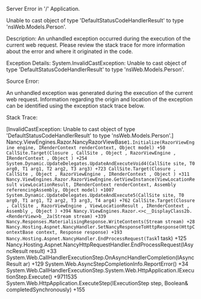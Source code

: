 Server Error in '/' Application.

Unable to cast object of type 'DefaultStatusCodeHandlerResult' to type 'nsWeb.Models.Person'.

Description: An unhandled exception occurred during the execution of the current web request. Please review the stack trace for more information about the error and where it originated in the code. 

Exception Details: System.InvalidCastException: Unable to cast object of type 'DefaultStatusCodeHandlerResult' to type 'nsWeb.Models.Person'.

Source Error: 

An unhandled exception was generated during the execution of the current web request. Information regarding the origin and location of the exception can be identified using the exception stack trace below.

Stack Trace: 


[InvalidCastException: Unable to cast object of type 'DefaultStatusCodeHandlerResult' to type 'nsWeb.Models.Person'.]
   Nancy.ViewEngines.Razor.NancyRazorViewBase`1.Initialize(RazorViewEngine engine, IRenderContext renderContext, Object model) +50
   CallSite.Target(Closure , CallSite , Object , RazorViewEngine , IRenderContext , Object ) +254
   System.Dynamic.UpdateDelegates.UpdateAndExecuteVoid4(CallSite site, T0 arg0, T1 arg1, T2 arg2, T3 arg3) +723
   CallSite.Target(Closure , CallSite , Object , RazorViewEngine , IRenderContext , Object ) +311
   Nancy.ViewEngines.Razor.RazorViewEngine.GetViewInstance(ViewLocationResult viewLocationResult, IRenderContext renderContext, Assembly referencingAssembly, Object model) +1007
   System.Dynamic.UpdateDelegates.UpdateAndExecute5(CallSite site, T0 arg0, T1 arg1, T2 arg2, T3 arg3, T4 arg4) +762
   CallSite.Target(Closure , CallSite , RazorViewEngine , ViewLocationResult , IRenderContext , Assembly , Object ) +394
   Nancy.ViewEngines.Razor.<>c__DisplayClass2b.<RenderView>b__2a(Stream stream) +339
   Nancy.Responses.MaterialisingResponse.WriteContents(Stream stream) +28
   Nancy.Hosting.Aspnet.NancyHandler.SetNancyResponseToHttpResponse(HttpContextBase context, Response response) +193
   Nancy.Hosting.Aspnet.NancyHandler.EndProcessRequest(Task`1 task) +125
   Nancy.Hosting.Aspnet.NancyHttpRequestHandler.EndProcessRequest(IAsyncResult result) +33
   System.Web.CallHandlerExecutionStep.OnAsyncHandlerCompletion(IAsyncResult ar) +129
   System.Web.AsyncStepCompletionInfo.ReportError() +34
   System.Web.CallHandlerExecutionStep.System.Web.HttpApplication.IExecutionStep.Execute() +9711535
   System.Web.HttpApplication.ExecuteStep(IExecutionStep step, Boolean& completedSynchronously) +155